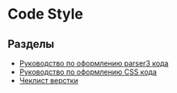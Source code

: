 # Code Style
Разделы
------------
- [Руководство по оформлению parser3 кода](parser3.md)
- [Руководство по оформлению CSS кода](CSS.md)
- [Чеклист верстки](html5checklist.md)

